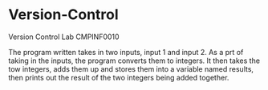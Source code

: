 # Version-Control
Version Control Lab CMPINF0010


The program written takes in two inputs, input 1 and input 2. As a prt of taking in the inputs, the program converts them to 
integers. It then takes the tow integers, adds them up and stores them into a variable named results, then prints out the result
of the two integers being added together.
